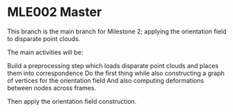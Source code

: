 # MLE002 Master

This branch is the main branch for Milestone 2; applying the orientation field to disparate point clouds.

The main activities will be:

Build a preprocessing step which loads disparate point clouds and places them into correspondence
Do the first thing while also constructing a graph of vertices for the orientation field
And also computing deformations between nodes across frames.

Then apply the orientation field construction.

